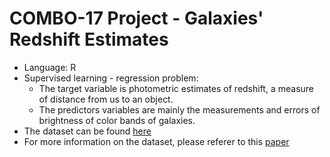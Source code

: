 # COMBO-17 Project - Galaxies' Redshift Estimates
- Language: R 
- Supervised learning - regression problem:
  - The target variable is photometric estimates of redshift, a measure of distance from us to an object.
  - The predictors variables are mainly the measurements and errors of brightness of color bands of galaxies.
- The dataset can be found [here](https://astrostatistics.psu.edu/datasets/COMBO17.html)
- For more information on the dataset, please referer to this [paper](https://arxiv.org/pdf/astro-ph/0403666.pdf)
